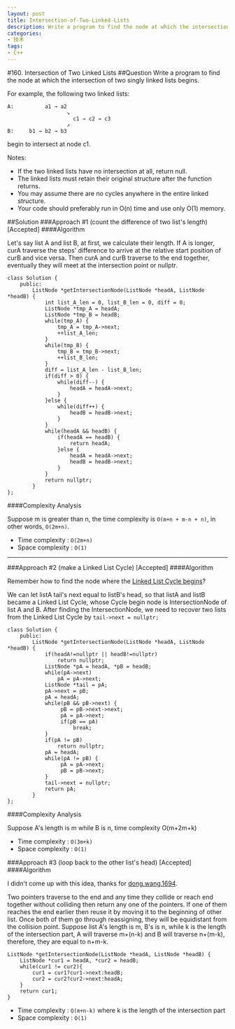```yaml
---
layout: post
title: Intersection-of-Two-Linked-Lists
description: Write a program to find the node at which the intersection of two singly linked lists begins.
categories:
- 技术
tags:
- C++
---
```


#160. Intersection of Two Linked Lists
##Question
Write a program to find the node at which the intersection of two singly linked lists begins.

For example, the following two linked lists:

```
A:          a1 → a2
                   ↘
                     c1 → c2 → c3
                   ↗            
B:     b1 → b2 → b3
```

begin to intersect at node c1.


Notes:

* If the two linked lists have no intersection at all, return null.
* The linked lists must retain their original structure after the function returns.
* You may assume there are no cycles anywhere in the entire linked structure.
* Your code should preferably run in O(n) time and use only O(1) memory.

##Solution
###Approach #1 (count the difference of two list's length) [Accepted]
####Algorithm

Let's say list A and list B, at first, we calculate their length.
If A is longer, curA traverse the steps' difference to arrive at the relative start position of curB and vice versa.
Then curA and curB traverse to the end together, eventually they will meet at the intersection point or nullptr.

```
class Solution {
    public:
        ListNode *getIntersectionNode(ListNode *headA, ListNode *headB) {
            int list_A_len = 0, list_B_len = 0, diff = 0;
            ListNode *tmp_A = headA;
            ListNode *tmp_B = headB;
            while(tmp_A) {
                tmp_A = tmp_A->next;
                ++list_A_len;
            }
            while(tmp_B) {
                tmp_B = tmp_B->next;
                ++list_B_len;
            }
            diff = list_A_len - list_B_len;
            if(diff > 0) {
                while(diff--) {
                    headA = headA->next;
                }
            }else {
                while(diff++) {
                    headB = headB->next;
                }
            }
            while(headA && headB) {
                if(headA == headB) {
                    return headA;
                }else {
                    headA = headA->next;
                    headB = headB->next;
                }
            }
            return nullptr;
        }
};
```
####Complexity Analysis

Suppose m is greater than n, the time complexity is ```O(m+n + m-n + n)```, in other words, ```O(2m+n)```.

* Time complexity : ```O(2m+n)```
* Space complexity : ```O(1)```

---

###Approach #2 (make a Linked List Cycle) [Accepted]
####Algorithm

Remember how to find the node where the [Linked List Cycle begins](https://leetcode.com/problems/linked-list-cycle-ii/)?

We can let listA tail's next equal to listB's head, so that listA and listB became a Linked List Cycle, whose Cycle begin node is IntersectionNode of list A and B.
After finding the IntersectionNode, we need to recover two lists from the Linked List Cycle by ```tail->next = nullptr;```

```
class Solution {
    public:
        ListNode *getIntersectionNode(ListNode *headA, ListNode *headB) {
            if(headA!=nullptr || headB!=nullptr)
                return nullptr;
            ListNode *pA = headA, *pB = headB;
            while(pA->next)
                pA = pA->next;
            ListNode *tail = pA;
            pA->next = pB;
            pA = headA;
            while(pB && pB->next) {
                 pB = pB->next->next;
                 pA = pA->next;
                 if(pB == pA)
                     break;
            }
            if(pA != pB)
                return nullptr;
            pA = headA;
            while(pA != pB) {
                 pA = pA->next;
                 pB = pB->next;
            }
            tail->next = nullptr;
            return pA;
        }
};
```

####Complexity Analysis

Suppose A's length is m while B is n, time complexity O(m+2m+k)

* Time complexity : ```O(3m+k)```
* Space complexity : ```O(1)```

###Approach #3 (loop back to the other list's head) [Accepted]
####Algorithm

I didn't come up with this idea, thanks for  [dong.wang.1694](https://leetcode.com/discuss/88940/simple-c-solution-5-lines).

Two pointers traverse to the end and any time they collide or reach end together without colliding then return any one of the pointers.
If one of them reaches the end earlier then reuse it by moving it to the beginning of other list.
Once both of them go through reassigning, they will be equidistant from the collision point.
Suppose list A's length is m, B's is n, while k is the length of the intersection part, A will traverse m+(n-k) and B will traverse n+(m-k), therefore, they are equal to n+m-k.

```
ListNode *getIntersectionNode(ListNode *headA, ListNode *headB) {
    ListNode *cur1 = headA, *cur2 = headB;
    while(cur1 != cur2){
        cur1 = cur1?cur1->next:headB;
        cur2 = cur2?cur2->next:headA;
    }
    return cur1;
}
```

* Time complexity : ```O(m+n-k)``` where k is the length of the intersection part
* Space complexity : ```O(1)```
